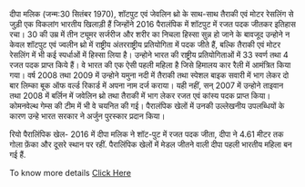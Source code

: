 दीपा मलिक (जन्म:30 सितंबर 1970), शॉटपुट एवं जेवलिन थ्रो के साथ-साथ तैराकी एवं मोटर रेसलिंग से जुड़ी एक विकलांग भारतीय खिलाड़ी हैं जिन्होंने 2016 पैरालंपिक में शॉटपुट में रजत पदक जीतकर इतिहास रचा। 30 की उम्र में तीन ट्यूमर सर्जरीज और शरीर का निचला हिस्सा सुन्न हो जाने के बावजूद उन्होने न केवल शॉटपुट एवं ज्वलीन थ्रो में राष्ट्रीय अंतरराष्ट्रीय प्रतियोगिता में पदक जीते हैं, बल्कि तैराकी एवं मोटर रेसलिंग में भी कई स्पर्धाओं में हिस्सा लिया है। उन्होने भारत की राष्ट्रीय प्रतियोगिताओं में 33 स्वर्ण तथा 4 रजत पदक प्राप्त किये हैं। वे भारत की एक ऐसी पहली महिला है जिसे हिमालय कार रैली में आमंत्रित किया गया। वर्ष 2008 तथा 2009 में उन्होने यमुना नदी में तैराकी तथा स्पेशल बाइक सवारी में भाग लेकर दो बार लिम्का बूक ऑफ वर्ल्ड रिकार्ड में अपना नाम दर्ज कराया। यही नहीं, सन् 2007 में उन्होने ताइवान तथा 2008 में बर्लिन में जवेलिन थ्रो तथा तैराकी में भाग लेकर रजत एवं कांस्य पदक प्राप्त किया। कोमनवेल्थ गेम्स की टीम में भी वे चयनित की गई। पैरालंपिक खेलों में उनकी उल्लेखनीय उपलब्धियों के कारण उन्हे भारत सरकार ने अर्जुन पुरस्कार प्रदान किया।

रियो पैरालिंपिक खेल- 2016 में दीपा मलिक ने शॉट-पुट में रजत पदक जीता, दीपा ने 4.61 मीटर तक गोला फ़ेंका और दूसरे स्थान पर रहीं. पैरालिंपिक खेलों में मेडल जीतने वाली दीपा पहली भारतीय महिला बन गई हैं.

To know more details [Click Here](https://hi.wikipedia.org/wiki/%E0%A4%A6%E0%A5%80%E0%A4%AA%E0%A4%BE_%E0%A4%AE%E0%A4%B2%E0%A4%BF%E0%A4%95)